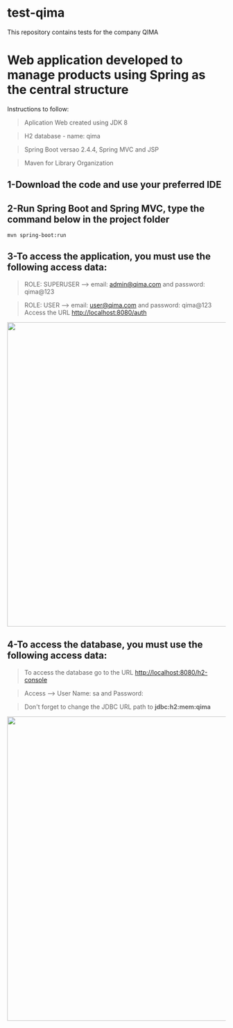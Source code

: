 # test-qima
This repository contains tests for the company QIMA

# Web application developed to manage products using Spring as the central structure

Instructions to follow:
> Aplication Web created using JDK 8 

> H2 database - name: qima

> Spring Boot versao 2.4.4, Spring MVC and JSP

> Maven for Library Organization

## 1-Download the code and use your preferred IDE

## 2-Run Spring Boot and Spring MVC, type the command below in the project folder

```
mvn spring-boot:run
```
## 3-To access the application, you must use the following access data:

> ROLE: SUPERUSER --> email: admin@qima.com and password: qima@123

> ROLE: USER --> email: user@qima.com and password: qima@123
> Access the URL [http://localhost:8080/auth](http://localhost:8080/auth)

<div align="center">
  <img src="https://github.com/leandroferreira77/test-qima/assets/164068067/856efd57-5869-43eb-bd5a-1b930bf9da86" width="700px" heigth="400" />
</div>

## 4-To access the database, you must use the following access data:

> To access the database go to the URL [http://localhost:8080/h2-console](http://localhost:8080/h2-console)

> Access --> User Name: sa and Password:

> Don't forget to change the JDBC URL path to <b>jdbc:h2:mem:qima</b>

<div align="center">
  <img src="https://github.com/leandroferreira77/test-qima/assets/164068067/8674a8c6-5d3c-467a-9128-2efc5f2474cb" width="700px" heigth="400" />
</div>
